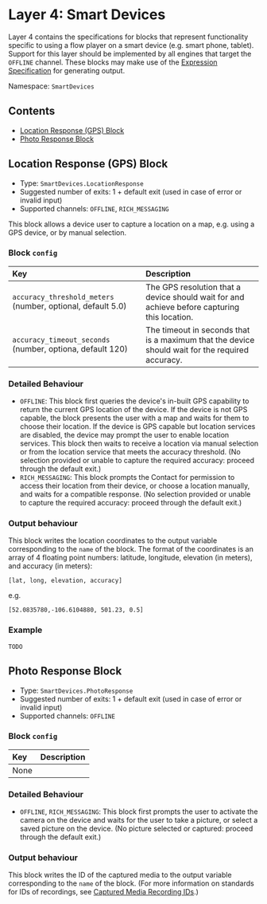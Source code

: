 # Layer 4: Smart Devices

Layer 4 contains the specifications for blocks that represent functionality specific to using a flow player on a smart device \(e.g. smart phone, tablet\).  
Support for this layer should be implemented by all engines that target the `OFFLINE` channel. These blocks may make use of the [Expression Specification](../expressions.md) for generating output.

Namespace: `SmartDevices`

## Contents

* [Location Response \(GPS\) Block](blocks-3.md#location-response-gps-block)
* [Photo Response Block](blocks-3.md#photo-response-block)

## Location Response \(GPS\) Block

* Type: `SmartDevices.LocationResponse`
* Suggested number of exits: 1 + default exit (used in case of error or invalid input)
* Supported channels: `OFFLINE`, `RICH_MESSAGING`

This block allows a device user to capture a location on a map, e.g. using a GPS device, or by manual selection.

### Block `config`

| Key | Description |
| :--- | :--- |
| `accuracy_threshold_meters` \(number, optional, default 5.0\) | The GPS resolution that a device should wait for and achieve before capturing this location. |
| `accuracy_timeout_seconds` \(number, optiona, default 120\) | The timeout in seconds that is a maximum that the device should wait for the required accuracy. |

### Detailed Behaviour

* `OFFLINE`: This block first queries the device's in-built GPS capability to return the current GPS location of the device. If the device is not GPS capable, the block presents the user with a map and waits for them to choose their location.  If the device is GPS capable but location services are disabled, the device may prompt the user to enable location services. This block then waits to receive a location via manual selection or from the location service that meets the accuracy threshold.  \(No selection provided or unable to capture the required accuracy: proceed through the default exit.\)
* `RICH_MESSAGING`: This block prompts the Contact for permission to access their location from their device, or choose a location manually, and waits for a compatible response. \(No selection provided or unable to capture the required accuracy: proceed through the default exit.\)

### Output behaviour

This block writes the location coordinates to the output variable corresponding to the `name` of the block. The format of the coordinates is an array of 4 floating point numbers: latitude, longitude, elevation \(in meters\), and accuracy \(in meters\):

```text
[lat, long, elevation, accuracy]
```

e.g.

```text
[52.0835780,-106.6104880, 501.23, 0.5]
```

### Example

```text
TODO
```

## Photo Response Block

* Type: `SmartDevices.PhotoResponse`
* Suggested number of exits: 1 + default exit (used in case of error or invalid input)
* Supported channels: `OFFLINE`

### Block `config`

| Key | Description |
| :--- | :--- |
| None |  |

### Detailed Behaviour

* `OFFLINE`, `RICH_MESSAGING`: This block first prompts the user to activate the camera on the device and waits for the user to take a picture, or select a saved picture on the device. \(No picture selected or captured: proceed through the default exit.\)

### Output behaviour

This block writes the ID of the captured media to the output variable corresponding to the `name` of the block. \(For more information on standards for IDs of recordings, see [Captured Media Recording IDs](https://github.com/floip/flow-specification/tree/7a09ac6d0cd28370fd159bce33d69f61c8eb4c30/layers/layer4/TODO/README.md).\)

